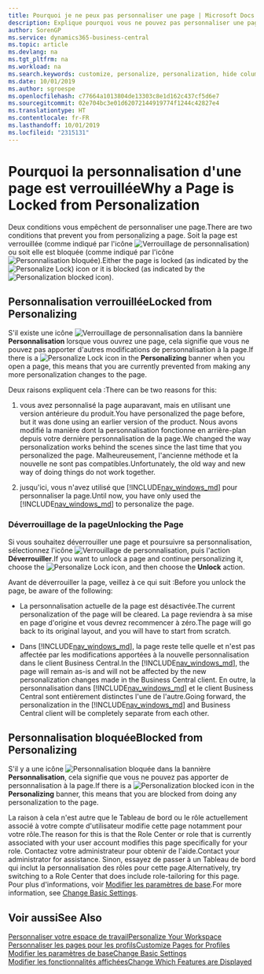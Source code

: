 ```yaml
---
title: Pourquoi je ne peux pas personnaliser une page | Microsoft Docs
description: Explique pourquoi vous ne pouvez pas personnaliser une page et ce que vous pouvez faire pour la déverrouiller et pouvoir ainsi la personnaliser.
author: SorenGP
ms.service: dynamics365-business-central
ms.topic: article
ms.devlang: na
ms.tgt_pltfrm: na
ms.workload: na
ms.search.keywords: customize, personalize, personalization, hide columns, remove fields, move fields
ms.date: 10/01/2019
ms.author: sgroespe
ms.openlocfilehash: c77664a1013804de13303c8e1d162c437cf5d6e7
ms.sourcegitcommit: 02e704bc3e01d62072144919774f1244c42827e4
ms.translationtype: HT
ms.contentlocale: fr-FR
ms.lasthandoff: 10/01/2019
ms.locfileid: "2315131"
---
```

# <a name="why-a-page-is-locked-from-personalization"></a><span data-ttu-id="2cd81-103">Pourquoi la personnalisation d'une page est verrouillée</span><span class="sxs-lookup"><span data-stu-id="2cd81-103">Why a Page is Locked from Personalization</span></span>

<span data-ttu-id="2cd81-104">Deux conditions vous empêchent de personnaliser une page.</span><span class="sxs-lookup"><span data-stu-id="2cd81-104">There are two conditions that prevent you from personalizing a page.</span></span> <span data-ttu-id="2cd81-105">Soit la page est verrouillée (comme indiqué par l'icône ![Verrouillage de personnalisation](media/personalization-lock-icon.png "Verrouillage de personnalisation")) ou soit elle est bloquée (comme indiqué par l'icône ![Personnalisation bloquée](media/personalization-blocked-icon.png "Personnalisation bloquée")).</span><span class="sxs-lookup"><span data-stu-id="2cd81-105">Either the page is locked (as indicated by the ![Personalize Lock](media/personalization-lock-icon.png "Personalize lock")) icon or it is blocked (as indicated by the ![Personalization blocked](media/personalization-blocked-icon.png "Personalization blocked") icon).</span></span>

## <a name="locked-from-personalizing"></a><span data-ttu-id="2cd81-106">Personnalisation verrouillée</span><span class="sxs-lookup"><span data-stu-id="2cd81-106">Locked from Personalizing</span></span>

<span data-ttu-id="2cd81-107">S'il existe une icône ![Verrouillage de personnalisation](media/personalization-lock-icon.png "Verrouillage de personnalisation") dans la bannière **Personnalisation** lorsque vous ouvrez une page, cela signifie que vous ne pouvez pas apporter d'autres modifications de personnalisation à la page.</span><span class="sxs-lookup"><span data-stu-id="2cd81-107">If there is a ![Personalize Lock](media/personalization-lock-icon.png "Personalize lock") icon in the **Personalizing** banner when you open a page, this means that you are currently prevented from making any more personalization changes to the page.</span></span>

<!-- This is because we changed the way personalization works behind the scenes since the last time that you personalized the page. Unfortunately, the old way and new of doing things do not work together.

The page currently includes the last personalization changes that you made. If you want to continue personalizing the page, then you can choose the lock icon and then **Unlock**. Just be aware that if you choose to unlock the page, the current personalization of the page will be cleared, and you will have to start from scratch.
-->

<span data-ttu-id="2cd81-108">Deux raisons expliquent cela :</span><span class="sxs-lookup"><span data-stu-id="2cd81-108">There can be two reasons for this:</span></span>

1. <span data-ttu-id="2cd81-109">vous avez personnalisé la page auparavant, mais en utilisant une version antérieure du produit.</span><span class="sxs-lookup"><span data-stu-id="2cd81-109">You have personalized the page before, but it was done using an earlier version of the product.</span></span> <span data-ttu-id="2cd81-110">Nous avons modifié la manière dont la personnalisation fonctionne en arrière-plan depuis votre dernière personnalisation de la page.</span><span class="sxs-lookup"><span data-stu-id="2cd81-110">We changed the way personalization works behind the scenes since the last time that you personalized the page.</span></span> <span data-ttu-id="2cd81-111">Malheureusement, l'ancienne méthode et la nouvelle ne sont pas compatibles.</span><span class="sxs-lookup"><span data-stu-id="2cd81-111">Unfortunately, the old way and new way of doing things do not work together.</span></span>

2. <span data-ttu-id="2cd81-112">jusqu'ici, vous n'avez utilisé que [!INCLUDE[nav_windows_md](includes/nav_windows_md.md)] pour personnaliser la page.</span><span class="sxs-lookup"><span data-stu-id="2cd81-112">Until now, you have only used the [!INCLUDE[nav_windows_md](includes/nav_windows_md.md)] to personalize the page.</span></span>

### <a name="unlocking-the-page"></a><span data-ttu-id="2cd81-113">Déverrouillage de la page</span><span class="sxs-lookup"><span data-stu-id="2cd81-113">Unlocking the Page</span></span>

<span data-ttu-id="2cd81-114">Si vous souhaitez déverrouiller une page et poursuivre sa personnalisation, sélectionnez l'icône ![Verrouillage de personnalisation](media/personalization-lock-icon.png "Verrouillage de personnalisation"), puis l'action **Déverrouiller**.</span><span class="sxs-lookup"><span data-stu-id="2cd81-114">If you want to unlock a page and continue personalizing it, choose the ![Personalize Lock](media/personalization-lock-icon.png "Personalize lock") icon, and then choose the **Unlock** action.</span></span>  

<span data-ttu-id="2cd81-115">Avant de déverrouiller la page, veillez à ce qui suit :</span><span class="sxs-lookup"><span data-stu-id="2cd81-115">Before you unlock the page, be aware of the following:</span></span>

- <span data-ttu-id="2cd81-116">La personnalisation actuelle de la page est désactivée.</span><span class="sxs-lookup"><span data-stu-id="2cd81-116">The current personalization of the page will be cleared.</span></span> <span data-ttu-id="2cd81-117">La page reviendra à sa mise en page d'origine et vous devrez recommencer à zéro.</span><span class="sxs-lookup"><span data-stu-id="2cd81-117">The page will go back to its original layout, and you will have to start from scratch.</span></span>

- <span data-ttu-id="2cd81-118">Dans [!INCLUDE[nav_windows_md](includes/nav_windows_md.md)], la page reste telle quelle et n'est pas affectée par les modifications apportées à la nouvelle personnalisation dans le client Business Central.</span><span class="sxs-lookup"><span data-stu-id="2cd81-118">In the [!INCLUDE[nav_windows_md](includes/nav_windows_md.md)], the page will remain as-is and will not be affected by the new personalization changes made in the Business Central client.</span></span> <span data-ttu-id="2cd81-119">En outre, la personnalisation dans [!INCLUDE[nav_windows_md](includes/nav_windows_md.md)] et le client Business Central sont entièrement distinctes l'une de l'autre.</span><span class="sxs-lookup"><span data-stu-id="2cd81-119">Going forward, the personalization in the [!INCLUDE[nav_windows_md](includes/nav_windows_md.md)] and Business Central client will be completely separate from each other.</span></span>

## <a name="blocked-from-personalizing"></a><span data-ttu-id="2cd81-120">Personnalisation bloquée</span><span class="sxs-lookup"><span data-stu-id="2cd81-120">Blocked from Personalizing</span></span>

<span data-ttu-id="2cd81-121">S'il y a une icône ![Personnalisation bloquée](media/personalization-blocked-icon.png "Personnalisation bloquée") dans la bannière **Personnalisation**, cela signifie que vous ne pouvez pas apporter de personnalisation à la page.</span><span class="sxs-lookup"><span data-stu-id="2cd81-121">If there is a ![Personalization blocked](media/personalization-blocked-icon.png "Personalization blocked") icon in the **Personalizing** banner, this means that you are blocked from doing any personalization to the page.</span></span>

<!-- Only text is translated, so removing this image for non-English UX reasons.  ![Personalize blocked](media/personalization-blocked.png "Personalize lock") -->

<span data-ttu-id="2cd81-122">La raison à cela n'est autre que le Tableau de bord ou le rôle actuellement associé à votre compte d'utilisateur modifie cette page notamment pour votre rôle.</span><span class="sxs-lookup"><span data-stu-id="2cd81-122">The reason for this is that the Role Center or role that is currently associated with your user account modifies this page specifically for your role.</span></span> <span data-ttu-id="2cd81-123">Contactez votre administrateur pour obtenir de l'aide.</span><span class="sxs-lookup"><span data-stu-id="2cd81-123">Contact your administrator for assistance.</span></span> <span data-ttu-id="2cd81-124">Sinon, essayez de passer à un Tableau de bord qui inclut la personnalisation des rôles pour cette page.</span><span class="sxs-lookup"><span data-stu-id="2cd81-124">Alternatively, try switching to a Role Center that does include role-tailoring for this page.</span></span> <span data-ttu-id="2cd81-125">Pour plus d'informations, voir [Modifier les paramètres de base](ui-change-basic-settings.md).</span><span class="sxs-lookup"><span data-stu-id="2cd81-125">For more information, see [Change Basic Settings](ui-change-basic-settings.md).</span></span>

## <a name="see-also"></a><span data-ttu-id="2cd81-126">Voir aussi</span><span class="sxs-lookup"><span data-stu-id="2cd81-126">See Also</span></span>
[<span data-ttu-id="2cd81-127">Personnaliser votre espace de travail</span><span class="sxs-lookup"><span data-stu-id="2cd81-127">Personalize Your Workspace</span></span>](ui-personalization-user.md)  
[<span data-ttu-id="2cd81-128">Personnaliser les pages pour les profils</span><span class="sxs-lookup"><span data-stu-id="2cd81-128">Customize Pages for Profiles</span></span>](ui-personalization-manage.md)  
[<span data-ttu-id="2cd81-129">Modifier les paramètres de base</span><span class="sxs-lookup"><span data-stu-id="2cd81-129">Change Basic Settings</span></span>](ui-change-basic-settings.md)  
[<span data-ttu-id="2cd81-130">Modifier les fonctionnalités affichées</span><span class="sxs-lookup"><span data-stu-id="2cd81-130">Change Which Features are Displayed</span></span>](ui-experiences.md)  
